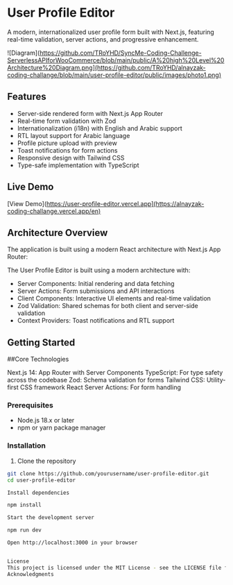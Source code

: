 # User Profile Editor

A modern, internationalized user profile form built with Next.js, featuring real-time validation, server actions, and progressive enhancement.

 ![Diagram](https://github.com/TRoYHD/SyncMe-Coding-Challenge-ServerlessAPIforWooCommerce/blob/main/public/A%20high%20Level%20Architecture%20Diagram.png](https://github.com/TRoYHD/alnayzak-coding-challange/blob/main/user-profile-editor/public/images/photo1.png)

## Features

- Server-side rendered form with Next.js App Router
- Real-time form validation with Zod
- Internationalization (i18n) with English and Arabic support
- RTL layout support for Arabic language
- Profile picture upload with preview
- Toast notifications for form actions
- Responsive design with Tailwind CSS
- Type-safe implementation with TypeScript

## Live Demo

[View Demo](https://user-profile-editor.vercel.app](https://alnayzak-coding-challange.vercel.app/en)

## Architecture Overview

The application is built using a modern React architecture with Next.js App Router:

The User Profile Editor is built using a modern architecture with:

- Server Components: Initial rendering and data fetching
- Server Actions: Form submissions and API interactions
- Client Components: Interactive UI elements and real-time validation
- Zod Validation: Shared schemas for both client and server-side validation
- Context Providers: Toast notifications and RTL support

## Getting Started

##Core Technologies


Next.js 14: App Router with Server Components
TypeScript: For type safety across the codebase
Zod: Schema validation for forms
Tailwind CSS: Utility-first CSS framework
React Server Actions: For form handling

### Prerequisites

- Node.js 18.x or later
- npm or yarn package manager

### Installation

1. Clone the repository

```bash
git clone https://github.com/yourusername/user-profile-editor.git
cd user-profile-editor

Install dependencies

npm install

Start the development server

npm run dev

Open http://localhost:3000 in your browser


License
This project is licensed under the MIT License - see the LICENSE file for details.
Acknowledgments


